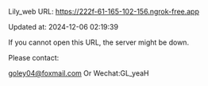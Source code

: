 Lily_web URL: https://222f-61-165-102-156.ngrok-free.app

Updated at: 2024-12-06 02:19:39

If you cannot open this URL, the server might be down.

Please contact: 

goley04@foxmail.com Or Wechat:GL_yeaH